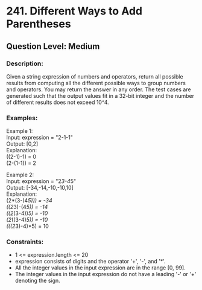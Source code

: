 # 241. Different Ways to Add Parentheses
## Question Level: Medium
### Description:
Given a string expression of numbers and operators, return all possible results from computing all the different possible ways to group numbers and operators. You may return the answer in any order.
The test cases are generated such that the output values fit in a 32-bit integer and the number of different results does not exceed 10^4.

### Examples:
Example 1:<br>
Input: expression = "2-1-1"<br>
Output: [0,2]<br>
Explanation:<br>
((2-1)-1) = 0 <br>
(2-(1-1)) = 2<br>

Example 2:<br>
Input: expression = "2*3-4*5"<br>
Output: [-34,-14,-10,-10,10]<br>
Explanation:<br>
(2*(3-(4*5))) = -34 <br>
((2*3)-(4*5)) = -14 <br>
((2*(3-4))*5) = -10 <br>
(2*((3-4)*5)) = -10 <br>
(((2*3)-4)*5) = 10<br>

### Constraints:
- 1 <= expression.length <= 20
- expression consists of digits and the operator '+', '-', and '*'.
- All the integer values in the input expression are in the range [0, 99].
- The integer values in the input expression do not have a leading '-' or '+' denoting the sign.